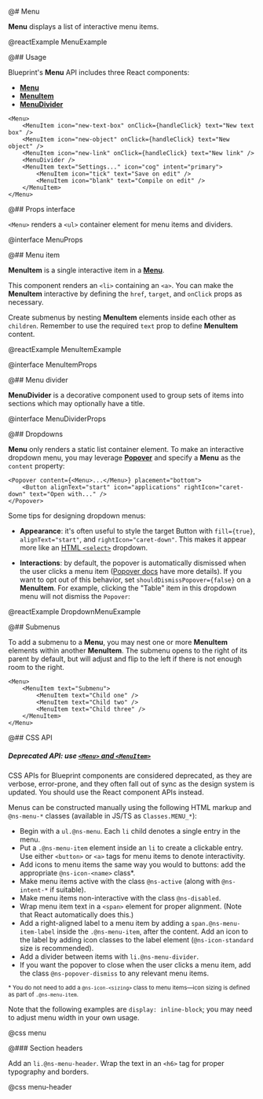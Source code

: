 @# Menu

**Menu** displays a list of interactive menu items.

@reactExample MenuExample

@## Usage

Blueprint's **Menu** API includes three React components:

-   [**Menu**](#core/components/menu)
-   [**MenuItem**](#core/components/menu.menu-item)
-   [**MenuDivider**](#core/components/menu.menu-divider)

```tsx
<Menu>
    <MenuItem icon="new-text-box" onClick={handleClick} text="New text box" />
    <MenuItem icon="new-object" onClick={handleClick} text="New object" />
    <MenuItem icon="new-link" onClick={handleClick} text="New link" />
    <MenuDivider />
    <MenuItem text="Settings..." icon="cog" intent="primary">
        <MenuItem icon="tick" text="Save on edit" />
        <MenuItem icon="blank" text="Compile on edit" />
    </MenuItem>
</Menu>
```

@## Props interface

`<Menu>` renders a `<ul>` container element for menu items and dividers.

@interface MenuProps

@## Menu item

**MenuItem** is a single interactive item in a [**Menu**](#core/components/menu).

This component renders an `<li>` containing an `<a>`. You can make the **MenuItem** interactive by defining the
`href`, `target`, and `onClick` props as necessary.

Create submenus by nesting **MenuItem** elements inside each other as `children`. Remember to use the required `text`
prop to define **MenuItem** content.

@reactExample MenuItemExample

@interface MenuItemProps

@## Menu divider

**MenuDivider** is a decorative component used to group sets of items into sections which may optionally have a title.

@interface MenuDividerProps

@## Dropdowns

**Menu** only renders a static list container element. To make an interactive dropdown menu, you may leverage
[**Popover**](#core/components/popover) and specify a **Menu** as the `content` property:

```tsx
<Popover content={<Menu>...</Menu>} placement="bottom">
    <Button alignText="start" icon="applications" rightIcon="caret-down" text="Open with..." />
</Popover>
```

Some tips for designing dropdown menus:

-   **Appearance**: it's often useful to style the target Button with `fill={true}`, `alignText="start"`, and
    `rightIcon="caret-down"`. This makes it appear more like an [HTML `<select>`](#core/components/html-select) dropdown.

-   **Interactions**: by default, the popover is automatically dismissed when the user clicks a menu
    item ([Popover docs](#core/components/popover.closing-on-click) have more details). If you want to opt out of this
    behavior, set `shouldDismissPopover={false}` on a **MenuItem**. For example, clicking the "Table" item in this
    dropdown menu will not dismiss the `Popover`:

@reactExample DropdownMenuExample

@## Submenus

To add a submenu to a **Menu**, you may nest one or more **MenuItem** elements within another **MenuItem**.
The submenu opens to the right of its parent by default, but will adjust and flip to the left if there is not enough
room to the right.

```tsx
<Menu>
    <MenuItem text="Submenu">
        <MenuItem text="Child one" />
        <MenuItem text="Child two" />
        <MenuItem text="Child three" />
    </MenuItem>
</Menu>
```

@## CSS API

<div class="@ns-callout @ns-intent-warning @ns-icon-warning-sign @ns-callout-has-body-content">
    <h5 class="@ns-heading">

Deprecated API: use [`<Menu>` and `<MenuItem>`](#core/components/menu)

</h5>

CSS APIs for Blueprint components are considered deprecated, as they are verbose, error-prone, and they
often fall out of sync as the design system is updated. You should use the React component APIs instead.

</div>

Menus can be constructed manually using the following HTML markup and `@ns-menu-*` classes
(available in JS/TS as `Classes.MENU_*`):

-   Begin with a `ul.@ns-menu`. Each `li` child denotes a single entry in the menu.
-   Put a `.@ns-menu-item` element inside an `li` to create a clickable entry. Use either `<button>` or `<a>` tags for menu items to denote interactivity.
-   Add icons to menu items the same way you would to buttons: add the appropriate `@ns-icon-<name>` class\*.
-   Make menu items active with the class `@ns-active` (along with `@ns-intent-*` if suitable).
-   Make menu items non-interactive with the class `@ns-disabled`.
-   Wrap menu item text in a `<span>` element for proper alignment. (Note that React automatically does this.)
-   Add a right-aligned label to a menu item by adding a `span.@ns-menu-item-label` inside the `.@ns-menu-item`, after the content. Add an icon to the label by adding icon classes to the label element (`@ns-icon-standard` size is recommended).
-   Add a divider between items with `li.@ns-menu-divider`.
-   If you want the popover to close when the user clicks a menu item, add the class `@ns-popover-dismiss` to any relevant menu items.

<small>\* You do not need to add a `@ns-icon-<sizing>` class to menu items—icon sizing is
defined as part of `.@ns-menu-item`.</small>

<div class="@ns-callout @ns-intent-primary @ns-icon-info-sign @ns-callout-has-body-content">

Note that the following examples are `display: inline-block`; you may need to adjust
menu width in your own usage.

</div>

@css menu

@### Section headers

Add an `li.@ns-menu-header`. Wrap the text in an `<h6>` tag for proper typography and borders.

@css menu-header
